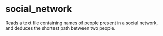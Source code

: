 # social_network
Reads a text file containing names of people present in a social network, and deduces the shortest path between two people.
